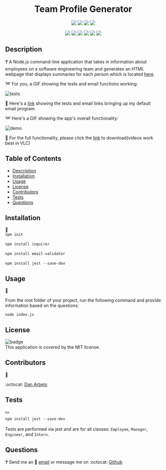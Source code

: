   <h1 align="center">Team Profile Generator</h1>
  
  <p align="center">
    <img src="https://img.shields.io/github/repo-size/Govepitr/TeamProfileGenerator?style=plastic" />
    <img src="https://img.shields.io/github/languages/count/Govepitr/TeamProfileGenerator?style=plastic" />
    <img src="https://img.shields.io/github/languages/top/Govepitr/TeamProfileGenerator?style=plastic" />
    <img src="https://img.shields.io/github/last-commit/govepitr/TeamProfileGenerator?style=plastic" />
  </p>

  <p align="center">
    <img src="https://img.shields.io/badge/Javascript-yellow" />
    <img src="https://img.shields.io/badge/jQuery-orange" />
    <img src="https://img.shields.io/badge/-node.js-green" />
    <img src="https://img.shields.io/badge/-inquirer-purple" />
    <img src="https://img.shields.io/badge/-screencastify-red" />
    <img src="https://img.shields.io/badge/-json-orange"" />
  </p>
  
  ## Description
  ❓ A Node.js command-line application that takes in information about employees on a software engineering team and generates an HTML webpage that displays summaries for each person which is located [here](./dist/index.html).

  :loop: For you, a GIF showing the tests and email functions working:

  ![tests](./src/demo2.gif)

  :paperclip: Here's a [link](./src/pudding.webm) showing the tests and email links bringing up my default email program


  :loop: Here's a GIF showing the app's overall functionality:

  ![demo](./src/demo.gif)

  :movie_camera: For the full functionality, please click the [link](./src/Profile.webm) to download(videos work best in VLC)

  
  ## Table of Contents
  - [Description](#description)
  - [Installation](#installation)
  - [Usage](#usage)
  - [License](#license)
  - [Contributors](#contributors)
  - [Tests](#tests)
  - [Questions](#questions)

  ## Installation
  🚨<br /> `npm init`<br />  <br />`npm install inquirer`<br /> <br />`npm install email-validator`<br /> <br />`npm install jest --save-dev`

  ## Usage
  🚀 

  From the root folder of your project, run the following command and provide information based on the questions: 
  
  `node index.js`


  ## License
  ![badge](https://img.shields.io/badge/license-MIT-success)
  <br />
  This application is covered by the MIT license.


  ## Contributors
  👥<br />
  
  :octocat: [Dan Arbelo](https://github.com/govepitr)  
  

  ## Tests
  ✏️<br /> `npm install jest --save-dev`<br />   <br />Tests are performed via jest and are for all classes: `Employee`, `Manager`, `Engineer`, and `Intern`.


  ## Questions
  :question: Send me an 📜 [email](mailto:dan@arbelo.me) or message me on :octocat: [Github](https://github.com/govepitr)<br />
    
    

    
  
